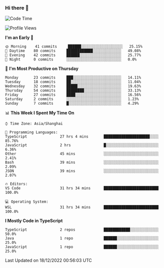 ### Hi there 👋

<!--
**waynelwz/waynelwz** is a ✨ _special_ ✨ repository because its `README.md` (this file) appears on your GitHub profile.

Here are some ideas to get you started:

- 🔭 I’m currently working on ...
- 🌱 I’m currently learning ...
- 👯 I’m looking to collaborate on ...
- 🤔 I’m looking for help with ...
- 💬 Ask me about ...
- 📫 How to reach me: ...
- 😄 Pronouns: ...
- ⚡ Fun fact: ...
-->

<!--START_SECTION:waka-->
![Code Time](http://img.shields.io/badge/Code%20Time-838%20hrs%2050%20mins-blue)

![Profile Views](http://img.shields.io/badge/Profile%20Views-0-blue)

**I'm an Early 🐤** 

```text
🌞 Morning    41 commits     ██████░░░░░░░░░░░░░░░░░░░   25.15% 
🌆 Daytime    80 commits     ████████████░░░░░░░░░░░░░   49.08% 
🌃 Evening    42 commits     ██████░░░░░░░░░░░░░░░░░░░   25.77% 
🌙 Night      0 commits      ░░░░░░░░░░░░░░░░░░░░░░░░░   0.0%

```
📅 **I'm Most Productive on Thursday** 

```text
Monday       23 commits     ███░░░░░░░░░░░░░░░░░░░░░░   14.11% 
Tuesday      18 commits     ██░░░░░░░░░░░░░░░░░░░░░░░   11.04% 
Wednesday    32 commits     █████░░░░░░░░░░░░░░░░░░░░   19.63% 
Thursday     54 commits     ████████░░░░░░░░░░░░░░░░░   33.13% 
Friday       27 commits     ████░░░░░░░░░░░░░░░░░░░░░   16.56% 
Saturday     2 commits      ░░░░░░░░░░░░░░░░░░░░░░░░░   1.23% 
Sunday       7 commits      █░░░░░░░░░░░░░░░░░░░░░░░░   4.29%

```


📊 **This Week I Spent My Time On** 

```text
⌚︎ Time Zone: Asia/Shanghai

💬 Programming Languages: 
TypeScript               27 hrs 4 mins       █████████████████████░░░░   85.76% 
JavaScript               2 hrs               █░░░░░░░░░░░░░░░░░░░░░░░░   6.36% 
Other                    45 mins             ░░░░░░░░░░░░░░░░░░░░░░░░░   2.41% 
Bash                     39 mins             ░░░░░░░░░░░░░░░░░░░░░░░░░   2.09% 
JSON                     39 mins             ░░░░░░░░░░░░░░░░░░░░░░░░░   2.07%

🔥 Editors: 
VS Code                  31 hrs 34 mins      █████████████████████████   100.0%

💻 Operating System: 
WSL                      31 hrs 34 mins      █████████████████████████   100.0%

```

**I Mostly Code in TypeScript** 

```text
TypeScript               2 repos             ████████████░░░░░░░░░░░░░   50.0% 
Java                     1 repo              ██████░░░░░░░░░░░░░░░░░░░   25.0% 
JavaScript               1 repo              ██████░░░░░░░░░░░░░░░░░░░   25.0%

```



 Last Updated on 18/12/2022 00:56:03 UTC
<!--END_SECTION:waka-->
